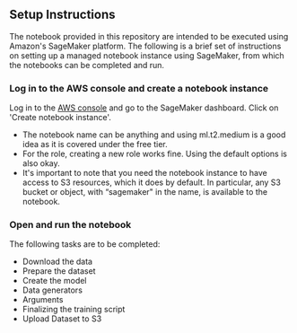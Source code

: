 ## Setup Instructions

The notebook provided in this repository are intended to be executed using Amazon's SageMaker platform. The following is a brief set of instructions on setting up a managed notebook instance using SageMaker, from which the notebooks can be completed and run.

### Log in to the AWS console and create a notebook instance

Log in to the [AWS console](https://console.aws.amazon.com) and go to the SageMaker dashboard. Click on 'Create notebook instance'.
* The notebook name can be anything and using ml.t2.medium is a good idea as it is covered under the free tier.
* For the role, creating a new role works fine. Using the default options is also okay.
* It's important to note that you need the notebook instance to have access to S3 resources, which it does by default. In particular, any S3 bucket or object, with “sagemaker" in the name, is available to the notebook.

### Open and run the notebook

The following tasks are to be completed:

* Download the data
* Prepare the dataset
* Create the model
* Data generators
* Arguments
* Finalizing the training script
* Upload Dataset to S3
